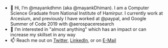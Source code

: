 - 👋 Hi, I’m @mayankdhmn (aka @mayankDhiman). I am a Computer Science Graduate from National Institute of Hamirpur. I currently work at Arcesium, and previously I have worked at @paypal, and Google Summer of Code 2019 with @aerospaceresearch
- 👀 I’m interested in "almost anything" which has an impact or can increase my skillset in any way
- 📫 Reach me out on [Twitter](https://twitter.com/mayank1dhiman), [LinkedIn](https://www.linkedin.com/in/mayank-dhiman/), or on [E-Mail](mailto:mdhiman536@gmail.com)


<!---
- 🌱 I’m currently learning ...
- 💞️ I’m looking to collaborate on ...

mayankdhmn/mayankdhmn is a ✨ special ✨ repository because its `README.md` (this file) appears on your GitHub profile.
You can click the Preview link to take a look at your changes.
--->
